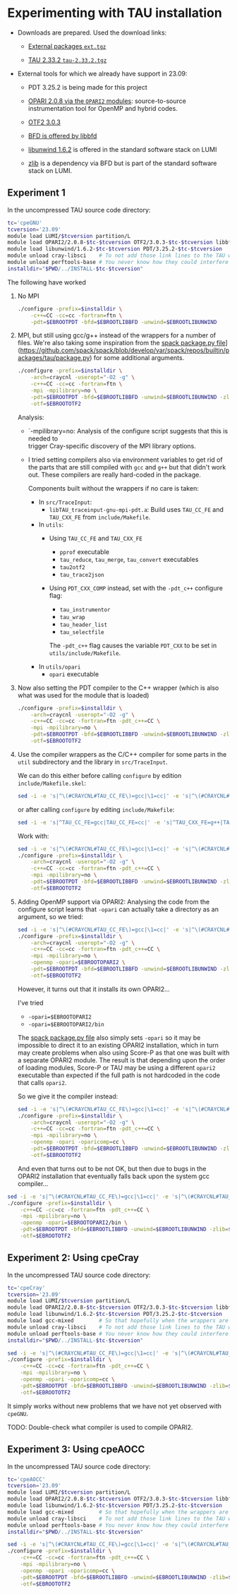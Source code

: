 # Experimenting with TAU installation


-   Downloads are prepared. Used the download links:
    
    -   [External packages `ext.tgz`](http://tau.uoregon.edu/ext.tgz)
    
    -   [TAU 2.33.2 `tau-2.33.2.tgz`](https://www.cs.uoregon.edu/research/tau/tau_releases/tau-2.33.2.tar.gz)
    
-   External tools for which we already have support in 23.09:

    -   PDT 3.25.2 is being made for this project

    -   [OPARI 2.0.8 via the `OPARI2` modules](https://lumi-supercomputer.github.io/LUMI-EasyBuild-docs/o/OPARI2/):
        source-to-source instrumentation tool for OpenMP and hybrid codes.
    
    -   [OTF2 3.0.3](https://lumi-supercomputer.github.io/LUMI-EasyBuild-docs/o/OTF2/)
    
    -   [BFD is offered by libbfd](https://lumi-supercomputer.github.io/LUMI-EasyBuild-docs/l/libbfd/)
    
    -   [libunwind 1.6.2](https://lumi-supercomputer.github.io/LUMI-EasyBuild-docs/l/libunwind/) 
        is offered in the standard software stack on LUMI

    -   [zlib](https://lumi-supercomputer.github.io/LUMI-EasyBuild-docs/z/zlib/)
        is a dependency via BFD but is part of the standard software stack on LUMI.
    
    
## Experiment 1

In the uncompressed TAU source code directory:

```bash
tc='cpeGNU'
tcversion='23.09'
module load LUMI/$tcversion partition/L
module load OPARI2/2.0.8-$tc-$tcversion OTF2/3.0.3-$tc-$tcversion libbfd/2.42-$tc-$tcversion
module load libunwind/1.6.2-$tc-$tcversion PDT/3.25.2-$tc-$tcversion
module unload cray-libsci    # To not add those link lines to the TAU wrappers
module unload perftools-base # You never know how they could interfere with TAU...
installdir="$PWD/../INSTALL-$tc-$tcversion"
```

The following have worked

1.  No MPI

    ```bash
    ./configure -prefix=$installdir \
        -c++=CC -cc=cc -fortran=ftn \
        -pdt=$EBROOTPDT -bfd=$EBROOTLIBBFD -unwind=$EBROOTLIBUNWIND
    ```

2.  MPI, but still using gcc/g++ instead of the wrappers for a number of files.
    We're also taking some inspiration from the
    [spack package.py file]([)](https://github.com/spack/spack/blob/develop/var/spack/repos/builtin/packages/tau/package.py)
    for some additional arguments.

    ```bash
    ./configure -prefix=$installdir \
        -arch=craycnl -useropt="-O2 -g" \
        -c++=CC -cc=cc -fortran=ftn \
        -mpi -mpilibrary=no \
        -pdt=$EBROOTPDT -bfd=$EBROOTLIBBFD -unwind=$EBROOTLIBUNWIND -zlib=$EBROOTZLIB \
        -otf=$EBROOTOTF2
    ```

    Analysis:

    -  `-mpilibrary=no: Analysis of the configure script suggests that this is needed to  
       trigger Cray-specific discovery of the MPI library options.

    -   I tried setting compilers also via environment variables to get rid of the parts that
        are still compiled with `gcc` and `g++` but that didn't work out. These compilers are
        really hard-coded in the package.

        Components built without the wrappers if no care is taken:

        -   In `src/TraceInput`:
            -   `libTAU_traceinput-gnu-mpi-pdt.a`: Build uses `TAU_CC_FE` and `TAU_CXX_FE` 
                from `include/Makefile`.
        -   In `utils`:
            -   Using `TAU_CC_FE` and `TAU_CXX_FE` 
                -   `pprof` executable
                -   `tau_reduce`, `tau_merge`, `tau_convert`  executables
                -   `tau2otf2`
                -   `tau_trace2json`
            -   Using `PDT_CXX_COMP` instead, set with the `-pdt_c++` configure flag:
                -   `tau_instrumentor`
                -   `tau_wrap`
                -   `tau_header_list`
                -   `tau_selectfile`

                The `-pdt_c++` flag causes the variable `PDT_CXX` to be set in `utils/include/Makefile`.
        -   In `utils/opari`
            -   `opari` executable


3.  Now also setting the PDT compiler to the C++ wrapper (which is also what was used for the module
    that is loaded)

    ```bash
    ./configure -prefix=$installdir \
        -arch=craycnl -useropt="-O2 -g" \
        -c++=CC -cc=cc -fortran=ftn -pdt_c++=CC \
        -mpi -mpilibrary=no \
        -pdt=$EBROOTPDT -bfd=$EBROOTLIBBFD -unwind=$EBROOTLIBUNWIND -zlib=$EBROOTZLIB \
        -otf=$EBROOTOTF2
    ```

4.  Use the compiler wrappers as the C/C++ compiler for some parts in the `util` subdirectory
    and the library in `src/TraceInput`.

    We can do this either before calling `configure` by edition `include/Makefile.skel`: 

    ```bash
    sed -i -e 's|^\(#CRAYCNL#TAU_CC_FE\)=gcc|\1=cc|' -e 's|^\(#CRAYCNL#TAU_CXX_FE\)=g++|\1=CC|' include/Makefile.skel
    ```

    or after calling `configure` by editing `include/Makefile`: 

    ```bash
    sed -i -e 's|^TAU_CC_FE=gcc|TAU_CC_FE=cc|' -e 's|^TAU_CXX_FE=g++|TAU_CXX_FE=CC|' include/Makefile
    ```

    Work with:

    ```bash
    sed -i -e 's|^\(#CRAYCNL#TAU_CC_FE\)=gcc|\1=cc|' -e 's|^\(#CRAYCNL#TAU_CXX_FE\)=g++|\1=CC|' include/Makefile.skel
    ./configure -prefix=$installdir \
        -arch=craycnl -useropt="-O2 -g" \
        -c++=CC -cc=cc -fortran=ftn -pdt_c++=CC \
        -mpi -mpilibrary=no \
        -pdt=$EBROOTPDT -bfd=$EBROOTLIBBFD -unwind=$EBROOTLIBUNWIND -zlib=$EBROOTZLIB \
        -otf=$EBROOTOTF2
    ```

5.  Adding OpenMP support via OPARI2: Analysing the code from the configure script learns that 
    `-opari` can actually take a directory as an argument, so we tried:
        
    ```bash
    sed -i -e 's|^\(#CRAYCNL#TAU_CC_FE\)=gcc|\1=cc|' -e 's|^\(#CRAYCNL#TAU_CXX_FE\)=g++|\1=CC|' include/Makefile.skel
    ./configure -prefix=$installdir \
        -arch=craycnl -useropt="-O2 -g" \
        -c++=CC -cc=cc -fortran=ftn -pdt_c++=CC \
        -mpi -mpilibrary=no \
        -openmp -opari=$EBROOTOPARI2 \
        -pdt=$EBROOTPDT -bfd=$EBROOTLIBBFD -unwind=$EBROOTLIBUNWIND -zlib=$EBROOTZLIB \
        -otf=$EBROOTOTF2
    ```

    However, it turns out that it installs its own OPARI2...

    I've tried

    -   `-opari=$EBROOTOPARI2`
    -   `-opari=$EBROOTOPARI2/bin`
  
    The [spack package.py file](https://github.com/spack/spack/blob/develop/var/spack/repos/builtin/packages/tau/package.py)
    also simply sets `-opari` so it may be impossible to direct it to an existing OPARI2 installation, which in 
    turn may create problems when also using Score-P as that one was built with a separate OPARI2 module.
    The result is that depending upon the order of loading modules, Score-P or TAU may be using a different 
    `opari2` executable than expected if the full path is not hardcoded in the code that calls `opari2`.

    So we give it the compiler instead:

    ```bash
    sed -i -e 's|^\(#CRAYCNL#TAU_CC_FE\)=gcc|\1=cc|' -e 's|^\(#CRAYCNL#TAU_CXX_FE\)=g++|\1=CC|' include/Makefile.skel
    ./configure -prefix=$installdir \
        -arch=craycnl -useropt="-O2 -g" \
        -c++=CC -cc=cc -fortran=ftn -pdt_c++=CC \
        -mpi -mpilibrary=no \
        -openmp -opari -oparicomp=cc \
        -pdt=$EBROOTPDT -bfd=$EBROOTLIBBFD -unwind=$EBROOTLIBUNWIND -zlib=$EBROOTZLIB \
        -otf=$EBROOTOTF2
    ```

    And even that turns out to be not OK, but then due to bugs in the OPARI2 installation that eventually falls
    back upon the system gcc compiler...



```bash
sed -i -e 's|^\(#CRAYCNL#TAU_CC_FE\)=gcc|\1=cc|' -e 's|^\(#CRAYCNL#TAU_CXX_FE\)=g++|\1=CC|' include/Makefile.skel
./configure -prefix=$installdir \
    -c++=CC -cc=cc -fortran=ftn -pdt_c++=CC \
    -mpi -mpilibrary=no \
    -openmp -opari=$EBROOTOPARI2/bin \
    -pdt=$EBROOTPDT -bfd=$EBROOTLIBBFD -unwind=$EBROOTLIBUNWIND -zlib=$EBROOTZLIB \
    -otf=$EBROOTOTF2
```



## Experiment 2: Using cpeCray

In the uncompressed TAU source code directory:

```bash
tc='cpeCray'
tcversion='23.09'
module load LUMI/$tcversion partition/L
module load OPARI2/2.0.8-$tc-$tcversion OTF2/3.0.3-$tc-$tcversion libbfd/2.42-$tc-$tcversion
module load libunwind/1.6.2-$tc-$tcversion PDT/3.25.2-$tc-$tcversion
module load gcc-mixed        # So that hopefully when the wrappers are not detected, a recent version of gcc would be used.
module unload cray-libsci    # To not add those link lines to the TAU wrappers
module unload perftools-base # You never know how they could interfere with TAU...
installdir="$PWD/../INSTALL-$tc-$tcversion"
```

```bash
sed -i -e 's|^\(#CRAYCNL#TAU_CC_FE\)=gcc|\1=cc|' -e 's|^\(#CRAYCNL#TAU_CXX_FE\)=g++|\1=CC|' include/Makefile.skel
./configure -prefix=$installdir \
    -c++=CC -cc=cc -fortran=ftn -pdt_c++=CC \
    -mpi -mpilibrary=no \
    -openmp -opari -oparicomp=cc \
    -pdt=$EBROOTPDT -bfd=$EBROOTLIBBFD -unwind=$EBROOTLIBUNWIND -zlib=$EBROOTZLIB \
    -otf=$EBROOTOTF2
```

It simply works without new problems that we have not yet observed with `cpeGNU`.

TODO: Double-check what compiler is used to compile OPARI2.


## Experiment 3: Using cpeAOCC

In the uncompressed TAU source code directory:

```bash
tc='cpeAOCC'
tcversion='23.09'
module load LUMI/$tcversion partition/L
module load OPARI2/2.0.8-$tc-$tcversion OTF2/3.0.3-$tc-$tcversion libbfd/2.42-$tc-$tcversion
module load libunwind/1.6.2-$tc-$tcversion PDT/3.25.2-$tc-$tcversion
module load gcc-mixed        # So that hopefully when the wrappers are not detected, a recent version of gcc would be used.
module unload cray-libsci    # To not add those link lines to the TAU wrappers
module unload perftools-base # You never know how they could interfere with TAU...
installdir="$PWD/../INSTALL-$tc-$tcversion"
```

```bash
sed -i -e 's|^\(#CRAYCNL#TAU_CC_FE\)=gcc|\1=cc|' -e 's|^\(#CRAYCNL#TAU_CXX_FE\)=g++|\1=CC|' include/Makefile.skel
./configure -prefix=$installdir \
    -c++=CC -cc=cc -fortran=ftn -pdt_c++=CC \
    -mpi -mpilibrary=no \
    -openmp -opari -oparicomp=cc \
    -pdt=$EBROOTPDT -bfd=$EBROOTLIBBFD -unwind=$EBROOTLIBUNWIND -zlib=$EBROOTZLIB \
    -otf=$EBROOTOTF2
```

